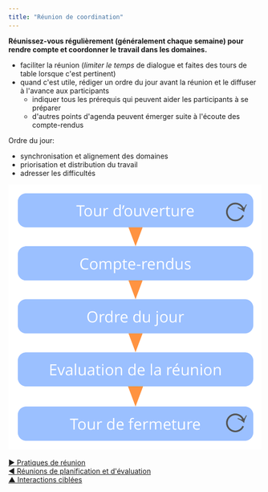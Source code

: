 ```yaml
---
title: "Réunion de coordination"
---
```



**Réunissez-vous régulièrement (généralement chaque semaine) pour rendre compte et coordonner le travail dans les domaines.**

- faciliter la réunion (<dfn data-info="Temps limité: Une période de temps fixée pour se concentrer sur une activité particulière (qui ne sera pas nécessairement terminée à la fin du temps limite).">limiter le temps</dfn> de dialogue et faites des tours de table lorsque c'est pertinent)
- quand c'est utile, rédiger un ordre du jour avant la réunion et le diffuser à l'avance aux participants 
    - indiquer tous les prérequis qui peuvent aider les participants à se préparer
    - d'autres points d'agenda peuvent émerger suite à l'écoute des compte-rendus

Ordre du jour:

- synchronisation et alignement des domaines
- priorisation et distribution du travail 
- adresser les difficultés

![Phases d'une réunion de coordination](img/meetings/coordination-meeting.png)

[&#9654; Pratiques de réunion](meeting-practices.html)<br/>[&#9664; Réunions de planification et d'évaluation](planning-and-review-meetings.html)<br/>[&#9650; Interactions ciblées](focused-interactions.html)

